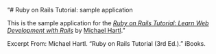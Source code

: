 “# Ruby on Rails Tutorial: sample application

This is the sample application for the
[*Ruby on Rails Tutorial:
Learn Web Development with Rails*](http://www.railstutorial.org/)
by [Michael Hartl](http://www.michaelhartl.com/).”

Excerpt From: Michael Hartl. “Ruby on Rails Tutorial (3rd Ed.).” iBooks. 